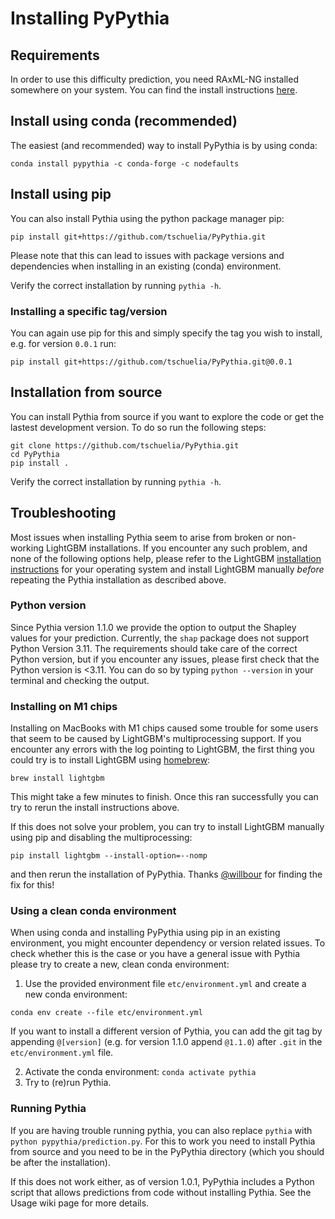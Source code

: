 # Installing PyPythia

## Requirements

In order to use this difficulty prediction, you need RAxML-NG installed somewhere on your system. You can find the
install instructions [here](https://github.com/amkozlov/raxml-ng).

## Install using conda (recommended)

The easiest (and recommended) way to install PyPythia is by using conda:

```
conda install pypythia -c conda-forge -c nodefaults
```

## Install using pip

You can also install Pythia using the python package manager pip:

```
pip install git+https://github.com/tschuelia/PyPythia.git
```

Please note that this can lead to issues with package versions and dependencies when installing in an existing (conda)
environment.

Verify the correct installation by running `pythia -h`.

### Installing a specific tag/version

You can again use pip for this and simply specify the tag you wish to install, e.g. for version `0.0.1` run:

```
pip install git+https://github.com/tschuelia/PyPythia.git@0.0.1
```

## Installation from source

You can install Pythia from source if you want to explore the code or get the lastest development version.
To do so run the following steps:

```
git clone https://github.com/tschuelia/PyPythia.git
cd PyPythia
pip install .
```

Verify the correct installation by running `pythia -h`.

## Troubleshooting

Most issues when installing Pythia seem to arise from broken or non-working LightGBM installations. If you encounter any
such problem, and none of the following options help, please refer to the
LightGBM [installation instructions](https://github.com/microsoft/LightGBM/tree/master/python-package) for your
operating system and install LightGBM manually _before_ repeating the Pythia installation as described above.

### Python version

Since Pythia version 1.1.0 we provide the option to output the Shapley values for your prediction. Currently, the `shap`
package does not support Python Version 3.11. The requirements should take care of the correct Python version, but if
you encounter any issues, please first check that the Python version is <3.11. You can do so by typing
`python --version` in your terminal and checking the output.

### Installing on M1 chips

Installing on MacBooks with M1 chips caused some trouble for some users that seem to be caused by LightGBM's
multiprocessing support. If you encounter any errors with the log pointing to LightGBM, the first thing you could try is
to install LightGBM using [homebrew](https://brew.sh/index):

```
brew install lightgbm
```

This might take a few minutes to finish.
Once this ran successfully you can try to rerun the install instructions above.

If this does not solve your problem, you can try to install LightGBM manually using pip and disabling the
multiprocessing:

```
pip install lightgbm --install-option=--nomp
```

and then rerun the installation of PyPythia. Thanks [@willbour](https://github.com/willbour) for finding the fix for
this!

### Using a clean conda environment

When using conda and installing PyPythia using pip in an existing environment, you might encounter dependency or version
related issues. To check whether this is the case or you have a general issue with Pythia please try to create a new,
clean conda environment:

1. Use the provided environment file `etc/environment.yml` and create a new conda environment:

```
conda env create --file etc/environment.yml
```

If you want to install a different version of Pythia, you can add the git tag by appending `@[version]` (e.g. for
version 1.1.0 append `@1.1.0`) after `.git` in the `etc/environment.yml` file.

2. Activate the conda environment: `conda activate pythia`
3. Try to (re)run Pythia.

### Running Pythia

If you are having trouble running pythia, you can also replace `pythia` with `python pypythia/prediction.py`. For this
to work you need to install Pythia from source and you need to be in the PyPythia directory (which you should be after
the installation).

If this does not work either, as of version 1.0.1, PyPythia includes a Python script that allows predictions from code
without installing Pythia. See the Usage wiki page for more details.
